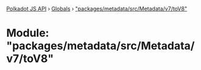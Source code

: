 [Polkadot JS API](../README.md) › [Globals](../globals.md) › ["packages/metadata/src/Metadata/v7/toV8"](_packages_metadata_src_metadata_v7_tov8_.md)

# Module: "packages/metadata/src/Metadata/v7/toV8"


